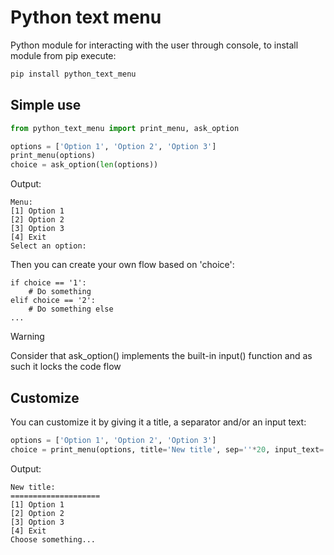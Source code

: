 # Python text menu
Python module for interacting with the user through console, to install module from pip execute:
```bash
pip install python_text_menu
```

## Simple use
```python
from python_text_menu import print_menu, ask_option

options = ['Option 1', 'Option 2', 'Option 3']
print_menu(options)
choice = ask_option(len(options))
```
Output:
```
Menu:
[1] Option 1
[2] Option 2
[3] Option 3
[4] Exit
Select an option: 
```

Then you can create your own flow based on 'choice':
```
if choice == '1':
    # Do something
elif choice == '2':
    # Do something else
...
```

> [!WARNING] 
> Consider that ask_option() implements the built-in input() function and as such it locks the code flow

## Customize

You can customize it by giving it a title, a separator and/or an input text:


```python
options = ['Option 1', 'Option 2', 'Option 3']
choice = print_menu(options, title='New title', sep=''*20, input_text='Choose something...')
```
Output:
```
New title:
====================
[1] Option 1
[2] Option 2
[3] Option 3
[4] Exit
Choose something...
```
